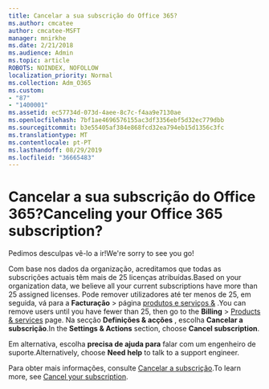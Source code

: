 ```yaml
---
title: Cancelar a sua subscrição do Office 365?
ms.author: cmcatee
author: cmcatee-MSFT
manager: mnirkhe
ms.date: 2/21/2018
ms.audience: Admin
ms.topic: article
ROBOTS: NOINDEX, NOFOLLOW
localization_priority: Normal
ms.collection: Adm_O365
ms.custom:
- "87"
- "1400001"
ms.assetid: ec57734d-073d-4aee-8c7c-f4aa9e7130ae
ms.openlocfilehash: 7bf1ae4696576155ac3df3356ebf5d32ec779dbb
ms.sourcegitcommit: b3e55405af384e868fcd32ea794eb15d1356c3fc
ms.translationtype: MT
ms.contentlocale: pt-PT
ms.lasthandoff: 08/29/2019
ms.locfileid: "36665483"
---
```

# <a name="canceling-your-office-365-subscription"></a><span data-ttu-id="229aa-102">Cancelar a sua subscrição do Office 365?</span><span class="sxs-lookup"><span data-stu-id="229aa-102">Canceling your Office 365 subscription?</span></span>

<span data-ttu-id="229aa-103">Pedimos desculpas vê-lo a ir!</span><span class="sxs-lookup"><span data-stu-id="229aa-103">We're sorry to see you go!</span></span>
  
<span data-ttu-id="229aa-104">Com base nos dados da organização, acreditamos que todas as subscrições actuais têm mais de 25 licenças atribuídas.</span><span class="sxs-lookup"><span data-stu-id="229aa-104">Based on your organization data, we believe all your current subscriptions have more than 25 assigned licenses.</span></span> <span data-ttu-id="229aa-105">Pode remover utilizadores até ter menos de 25, em seguida, vá para a **Facturação** \> página [produtos e serviços &](https://go.microsoft.com/fwlink/p/?linkid=842054) .</span><span class="sxs-lookup"><span data-stu-id="229aa-105">You can remove users until you have fewer than 25, then go to the **Billing** \> [Products & services](https://go.microsoft.com/fwlink/p/?linkid=842054) page.</span></span> <span data-ttu-id="229aa-106">Na secção **Definições & acções** , escolha **Cancelar a subscrição**.</span><span class="sxs-lookup"><span data-stu-id="229aa-106">In the **Settings & Actions** section, choose **Cancel subscription**.</span></span>
  
<span data-ttu-id="229aa-107">Em alternativa, escolha **precisa de ajuda para** falar com um engenheiro de suporte.</span><span class="sxs-lookup"><span data-stu-id="229aa-107">Alternatively, choose **Need help** to talk to a support engineer.</span></span>
  
<span data-ttu-id="229aa-108">Para obter mais informações, consulte [Cancelar a subscrição](https://docs.microsoft.com/office365/admin/subscriptions-and-billing/cancel-your-subscription).</span><span class="sxs-lookup"><span data-stu-id="229aa-108">To learn more, see [Cancel your subscription](https://docs.microsoft.com/office365/admin/subscriptions-and-billing/cancel-your-subscription).</span></span>